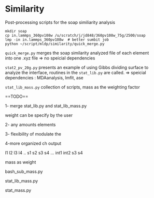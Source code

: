 # Similarity

Post-processing scripts for the soap similiarity analysis



```
mkdir soap
cp in.lammps_360pv108w /u/scratch/j/jd848/360pv108w_75g/2500/soap
lmp -in in.lammps_360pv108w  # better sumbit job
python ~/script/mldp/similarity/quick_merge.py
```



`quick_merge.py` merges the soap similarity analyzed file of each element into one .xyz file => no speicial dependencies



`stat2_pv_20g.py` presents an example of using Gibbs dividing surface to analyze the interface, routines in the `stat_lib.py` are called.  => speicial dependencies : MDAanalysis, lmfit, ase 

`stat_lib_mass.py`  collection of scripts, mass as the weighting factor





==TODO==

1- merge stat_lib.py and stat_lib_mass.py

weight can be specify by the user

2- any amounts elements 

3- flexibility of modulate the 

4-more organized ch output

l1 l2 l3 l4 .. s1 s2 s3 s4 ... int1 int2 s3 s4



mass as weight 

bash_sub_mass.py

stat_lib_mass.py

stat_mass.py
